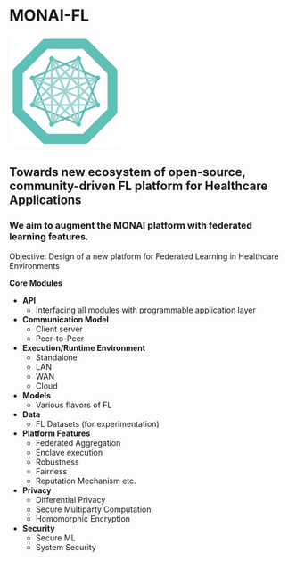 # MONAI-FL
![ProjectMONAI-FL](/images/monai-logo.png)

## Towards new ecosystem of open-source, community-driven FL platform for Healthcare Applications
### We aim to augment the MONAI platform with federated learning features. 


Objective:
Design of a new platform for Federated Learning in Healthcare Environments

**Core Modules**
- **API** 
  - Interfacing all modules with programmable application layer
- **Communication Model**
  - Client server
  - Peer-to-Peer
- **Execution/Runtime Environment**
  - Standalone
  - LAN
  - WAN
  - Cloud
- **Models**
  - Various flavors of FL
- **Data**
  - FL Datasets (for experimentation)
- **Platform Features**
  - Federated Aggregation
  - Enclave execution
  - Robustness
  - Fairness
  - Reputation Mechanism etc.
- **Privacy**
  - Differential Privacy
  - Secure Multiparty Computation
  - Homomorphic Encryption
- **Security**
  - Secure ML
  - System Security
